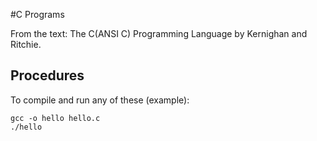 #C Programs

From the text: The C(ANSI C) Programming Language by Kernighan and Ritchie.

## Procedures

To compile and run any of these (example):

```
gcc -o hello hello.c
./hello
```